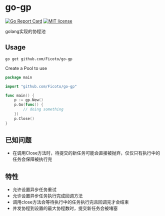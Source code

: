 # go-gp
[![Go Report Card](https://goreportcard.com/badge/github.com/Ficoto/go-gp)](https://goreportcard.com/report/github.com/Ficoto/go-gp)
[![MIT license](http://img.shields.io/badge/license-MIT-9d1f14)](http://opensource.org/licenses/MIT)

golang实现的协程池

## Usage
```
go get github.com/Ficoto/go-gp
```
Create a Pool to use
```go
package main

import "github.com/Ficoto/go-gp"

func main() {
	p := gp.New()
	p.Go(func() {
		// doing something
	})
	p.Close()
}
```

## 已知问题
 - 在调用Close方法时，待提交的新任务可能会直接被抛弃，仅仅只有执行中的任务会保障被执行完

## 特性
 - 允许设置异步任务重试
 - 允许设置异步任务执行完成回调方法
 - 调用close方法会等待执行中的任务执行完且回调完才会结束
 - 并发协程到设置的最大协程数时，提交新任务会被堵塞